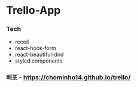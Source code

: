 # Trello-App

### Tech

- recoil
- react-hook-form
- react-beautiful-dnd
- styled components

### 배포 - https://chominho14.github.io/trello/
